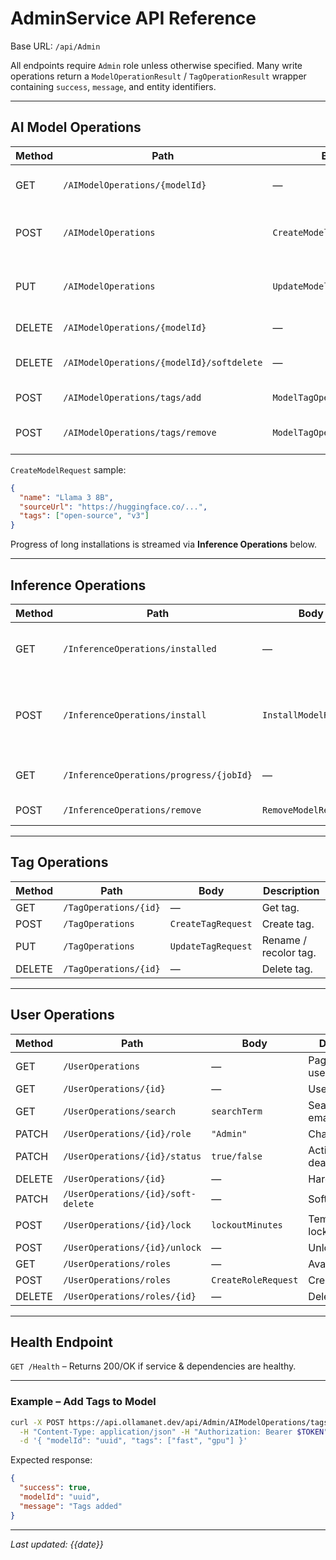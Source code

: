 # AdminService API Reference

Base URL: `/api/Admin`

All endpoints require `Admin` role unless otherwise specified.  Many write operations return a `ModelOperationResult` / `TagOperationResult` wrapper containing `success`, `message`, and entity identifiers.

---
## AI Model Operations
| Method | Path | Body | Description |
|--------|------|------|-------------|
| GET | `/AIModelOperations/{modelId}` | — | Retrieve model by ID. |
| POST | `/AIModelOperations` | `CreateModelRequest` | Add new model (installs & indexes). |
| PUT | `/AIModelOperations` | `UpdateModelRequest` | Update name, description, etc. |
| DELETE | `/AIModelOperations/{modelId}` | — | Hard delete model. |
| DELETE | `/AIModelOperations/{modelId}/softdelete` | — | Soft delete (hide) model. |
| POST | `/AIModelOperations/tags/add` | `ModelTagOperationRequest` | Attach tags to model. |
| POST | `/AIModelOperations/tags/remove` | `ModelTagOperationRequest` | Detach tags from model. |

`CreateModelRequest` sample:
```json
{
  "name": "Llama 3 8B",
  "sourceUrl": "https://huggingface.co/...", 
  "tags": ["open-source", "v3"]
}
```

Progress of long installations is streamed via **Inference Operations** below.

---
## Inference Operations
| Method | Path | Body | Description |
|--------|------|------|-------------|
| GET | `/InferenceOperations/installed` | — | List installed models and sizes. |
| POST | `/InferenceOperations/install` | `InstallModelRequest` | Begin background install; SSE progress endpoint stream. |
| GET | `/InferenceOperations/progress/{jobId}` | — | Poll install progress (alt to SSE). |
| POST | `/InferenceOperations/remove` | `RemoveModelRequest` | Uninstall model. |

---
## Tag Operations
| Method | Path | Body | Description |
|--------|------|------|-------------|
| GET | `/TagOperations/{id}` | — | Get tag. |
| POST | `/TagOperations` | `CreateTagRequest` | Create tag. |
| PUT | `/TagOperations` | `UpdateTagRequest` | Rename / recolor tag. |
| DELETE | `/TagOperations/{id}` | — | Delete tag. |

---
## User Operations
| Method | Path | Body | Description |
|--------|------|------|-------------|
| GET | `/UserOperations` | — | Paginated list of users. |
| GET | `/UserOperations/{id}` | — | User detail. |
| GET | `/UserOperations/search` | `searchTerm` | Search by email/username. |
| PATCH | `/UserOperations/{id}/role` | `"Admin"` | Change role. |
| PATCH | `/UserOperations/{id}/status` | `true/false` | Activate / deactivate. |
| DELETE | `/UserOperations/{id}` | — | Hard delete. |
| PATCH | `/UserOperations/{id}/soft-delete` | — | Soft delete. |
| POST | `/UserOperations/{id}/lock` | `lockoutMinutes` | Temporarily lock account. |
| POST | `/UserOperations/{id}/unlock` | — | Unlock user. |
| GET | `/UserOperations/roles` | — | Available roles. |
| POST | `/UserOperations/roles` | `CreateRoleRequest` | Create new role. |
| DELETE | `/UserOperations/roles/{id}` | — | Delete role. |

---
## Health Endpoint
`GET /Health` – Returns 200/OK if service & dependencies are healthy.

---
### Example – Add Tags to Model
```bash
curl -X POST https://api.ollamanet.dev/api/Admin/AIModelOperations/tags/add \
  -H "Content-Type: application/json" -H "Authorization: Bearer $TOKEN" \
  -d '{ "modelId": "uuid", "tags": ["fast", "gpu"] }'
```

Expected response:
```json
{
  "success": true,
  "modelId": "uuid",
  "message": "Tags added"
}
```

---
*Last updated: {{date}}*